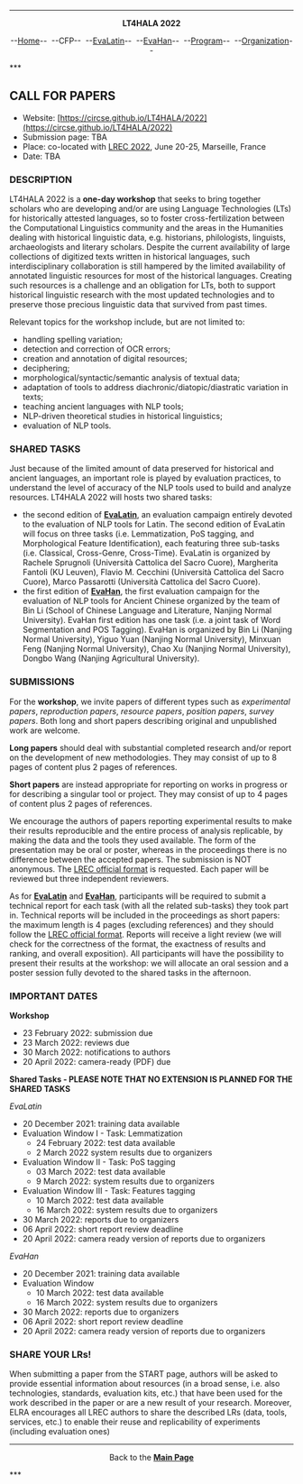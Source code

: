 ***
<p style="text-align: center;"><b>LT4HALA 2022</b></p>
<p style="text-align: center;">--<a href="index">Home</a>--&nbsp;&nbsp;--CFP--&nbsp;&nbsp;--<a href="EvaLatin">EvaLatin</a>--&nbsp;&nbsp;--<a href="EvaHan">EvaHan</a>--&nbsp;&nbsp;--<a href="Program">Program</a>--&nbsp;&nbsp;--<a href="organization">Organization</a>--</p>
***

## CALL FOR PAPERS

- Website: [https://circse.github.io/LT4HALA/2022](https://circse.github.io/LT4HALA/2022)
- Submission page: TBA
- Place: co-located with [LREC 2022](https://lrec2022.lrec-conf.org/), June 20-25, Marseille, France
- Date: TBA

### DESCRIPTION

LT4HALA 2022 is a **one-day workshop** that seeks to bring together scholars who are developing and/or are using Language Technologies (LTs) for historically attested languages, so to foster cross-fertilization between the Computational Linguistics community and the areas in the Humanities dealing with historical linguistic data, e.g. historians, philologists, linguists, archaeologists and literary scholars. Despite the current availability of large collections of digitized texts written in historical languages, such interdisciplinary collaboration is still hampered by the limited availability of annotated linguistic resources for most of the historical languages. Creating such resources is a challenge and an obligation for LTs, both to support historical linguistic research with the most updated technologies and to preserve those precious linguistic data that survived from past times.

Relevant topics for the workshop include, but are not limited to: 
- handling spelling variation; 
- detection and correction of OCR errors; 
- creation and annotation of digital resources; 
- deciphering;
- morphological/syntactic/semantic analysis of textual data;
- adaptation of tools to address diachronic/diatopic/diastratic variation in texts; 
- teaching ancient languages with NLP tools; 
- NLP-driven theoretical studies in historical linguistics;
- evaluation of NLP tools.

### SHARED TASKS
Just because of the limited amount of data preserved for historical and ancient languages, an important role is played by evaluation practices, to understand the level of accuracy of the NLP tools used to build and analyze resources. LT4HALA 2022 will hosts two shared tasks:
- the second edition of [**EvaLatin**](EvaLatin), an evaluation campaign entirely devoted to the evaluation of NLP tools for Latin. The second edition of EvaLatin will focus on three tasks (i.e. Lemmatization, PoS tagging, and Morphological Feature Identification), each featuring three sub-tasks (i.e. Classical, Cross-Genre, Cross-Time). EvaLatin is organized by Rachele Sprugnoli (Università Cattolica del Sacro Cuore), Margherita Fantoli (KU Leuven), Flavio M. Cecchini (Università Cattolica del Sacro Cuore), Marco Passarotti (Università Cattolica del Sacro Cuore).
- the first edition of [**EvaHan**](EvaHan), the first evaluation campaign for the evaluation of NLP tools for Ancient Chinese organized by the team of Bin Li (School of Chinese Language and Literature, Nanjing Normal University). EvaHan first edition has one task (i.e. a joint task of Word Segmentation and POS Tagging). EvaHan is organized by Bin Li (Nanjing Normal University), Yiguo Yuan (Nanjing Normal University), Minxuan Feng (Nanjing Normal University), Chao Xu (Nanjing Normal University), Dongbo Wang (Nanjing Agricultural University).

### SUBMISSIONS
For the **workshop**, we invite papers of different types such as *experimental papers*, *reproduction papers*, *resource papers*, *position papers*, *survey papers*. 
Both long and short papers describing original and unpublished work are welcome. 

**Long papers** should deal with substantial completed research and/or report on the development of new methodologies. They may consist of up to 8 pages of content plus 2 pages of references. 

**Short papers** are instead appropriate for reporting on works in progress or for describing a singular tool or project. They may consist of up to 4 pages of content plus 2 pages of references. 

We encourage the authors of papers reporting experimental results to make their results reproducible and the entire process of analysis replicable, by making the data and the tools they used available. The form of the presentation may be oral or poster, whereas in the proceedings there is no difference between the accepted papers. 
The submission is NOT anonymous. The [LREC official format](https://lrec2022.lrec-conf.org/en/submission2022/authors-kit/) is requested. Each paper will be reviewed but three independent reviewers.

As for [**EvaLatin**](EvaLatin) and [**EvaHan**](EvaHan), participants will be required to submit a technical report for each task (with all the related sub-tasks) they took part in. Technical reports will be included in the proceedings as short papers: the maximum length is 4 pages (excluding references) and they should follow the [LREC official format](https://lrec2022.lrec-conf.org/en/submission2022/authors-kit/). Reports will receive a light review (we will check for the correctness of the format, the exactness of results and ranking, and overall exposition). All participants will have the possibility to present their results at the workshop: we will allocate an oral session and a poster session fully devoted to the shared tasks in the afternoon.

### IMPORTANT DATES

**Workshop**
- 23 February 2022: submission due
- 23 March 2022: reviews due
- 30 March 2022: notifications to authors
- 20 April 2022: camera-ready (PDF) due


**Shared Tasks - PLEASE NOTE THAT NO EXTENSION IS PLANNED FOR THE SHARED TASKS**

*EvaLatin*
- 20 December 2021: training data available
- Evaluation Window I - Task: Lemmatization
  - 24 February 2022: test data available
  - 2 March 2022 system results due to organizers
- Evaluation Window II - Task: PoS tagging
  - 03 March 2022: test data available
  - 9 March 2022: system results due to organizers
- Evaluation Window III - Task: Features tagging
  - 10 March 2022: test data available
  - 16 March 2022: system results due to organizers
- 30 March 2022: reports due to organizers
- 06 April 2022: short report review deadline
- 20 April 2022: camera ready version of reports due to organizers

*EvaHan*
- 20 December 2021: training data available
- Evaluation Window
  - 10 March 2022: test data available
  - 16 March 2022: system results due to organizers
- 30 March 2022: reports due to organizers
- 06 April 2022: short report review deadline
- 20 April 2022: camera ready version of reports due to organizers

### SHARE YOUR LRs!
When submitting a paper from the START page, authors will be asked to provide essential information about resources (in a broad sense, i.e. also technologies, standards, evaluation kits, etc.) that have been used for the work described in the paper or are a new result of your research.
Moreover, ELRA encourages all LREC authors to share the described LRs (data, tools, services, etc.) to enable their reuse and replicability of experiments (including evaluation ones)

***
<p style="text-align: center;">Back to the <a href="https://circse.github.io/LT4HALA/"><b>Main Page</b></a></p>
***

